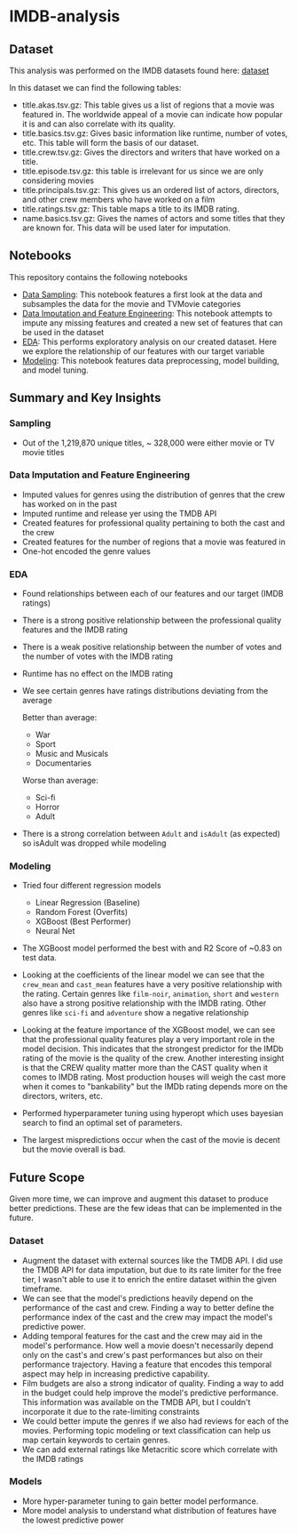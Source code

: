 # IMDB-analysis

## Dataset

This analysis was performed on the IMDB datasets found here: [dataset](https://www.imdb.com/interfaces/)

In this dataset we can find the following tables:

- title.akas.tsv.gz: This table gives us a list of regions that a movie was featured in. The worldwide appeal of a movie can indicate how popular it is and can also correlate with its quality.
- title.basics.tsv.gz: Gives basic information like runtime, number of votes, etc. This table will form the basis of our dataset.
- title.crew.tsv.gz: Gives the directors and writers that have worked on a title.
- title.episode.tsv.gz: this table is irrelevant for us since we are only considering movies
- title.principals.tsv.gz: This gives us an ordered list of actors, directors, and other crew members who have worked on a film
- title.ratings.tsv.gz: This table maps a title to its IMDB rating.
- name.basics.tsv.gz: Gives the names of actors and some titles that they are known for. This data will be used later for imputation.

## Notebooks

This repository contains the following notebooks

- [Data Sampling](Data%20Imputation%20and%20Feature%20Engineering.ipynb): This notebook features a first look at the data and subsamples the data for the movie and TVMovie categories
- [Data Imputation and Feature Engineering](Data%20Imputation%20and%20Feature%20Engineering.ipynb): This notebook attempts to impute any missing features and created a new set of features that can be used in the dataset
- [EDA](EDA.ipynb): This performs exploratory analysis on our created dataset. Here we explore the relationship of our features with our target variable 
- [Modeling](Modeling.ipynb): This notebook features data preprocessing, model building, and model tuning.

## Summary and Key Insights

### Sampling
- Out of the 1,219,870 unique titles, ~ 328,000 were either movie or TV movie titles

### Data Imputation and Feature Engineering

- Imputed values for genres using the distribution of genres that the crew has worked on in the past
- Imputed runtime and release yer using the TMDB API
- Created features for professional quality pertaining to both the cast and the crew 
- Created features for the number of regions that a movie was featured in
- One-hot encoded the genre values

### EDA

- Found relationships between each of our features and our target (IMDB ratings)
- There is a strong positive relationship between the professional quality features and the IMDB rating
- There is a weak positive relationship between the number of votes and the number of votes with the IMDB rating
- Runtime has no effect on the IMDB rating
- We see certain genres have ratings distributions deviating from the average
  
    Better than average:
    - War
    - Sport
    - Music and Musicals
    - Documentaries

    Worse than average:
    - Sci-fi
    - Horror
    - Adult
    
- There is a strong correlation between `Adult` and `isAdult` (as expected) so isAdult was dropped while modeling

### Modeling

- Tried four different regression models
    - Linear Regression (Baseline)
    - Random Forest (Overfits)
    - XGBoost (Best Performer)
    - Neural Net
    
- The XGBoost model performed the best with and R2 Score of ~0.83 on test data. 

- Looking at the coefficients of the linear model we can see that the `crew_mean` and `cast_mean` features have a very positive relationship with the rating. Certain genres like `film-noir`, `animation`, `short` and `western` also have a strong positive relationship with the IMDB rating. Other genres like `sci-fi` and `adventure` show a negative relationship

- Looking at the feature importance of the XGBoost model, we can see that the professional quality features play a very important role in the model decision. This indicates that the strongest predictor for the IMDb rating of the movie is the quality of the crew. Another interesting insight is that the CREW quality matter more than the CAST quality when it comes to IMDB rating. Most production houses will weigh the cast more when it comes to "bankability" but the IMDb rating depends more on the directors, writers, etc.

- Performed hyperparameter tuning using hyperopt which uses bayesian search to find an optimal set of parameters. 
- The largest mispredictions occur when the cast of the movie is decent but the movie overall is bad.



## Future Scope

Given more time, we can improve and augment this dataset to produce better predictions. These are the few ideas that can be implemented in the future.

### Dataset

- Augment the dataset with external sources like the TMDB API. I did use the TMDB API for data imputation, but due to its rate limiter for the free tier, I wasn't able to use it to enrich the entire dataset within the given timeframe.
- We can see that the model's predictions heavily depend on the performance of the cast and crew. Finding a way to better define the performance index of the cast and the crew may impact the model's predictive power.
- Adding temporal features for the cast and the crew may aid in the model's performance. How well a movie doesn't necessarily depend only on the cast's and crew's past performances but also on their performance trajectory. Having a feature that encodes this temporal aspect may help in increasing predictive capability.
- Film budgets are also a strong indicator of quality. Finding a way to add in the budget could help improve the model's predictive performance. This information was available on the TMDB API, but I couldn't incorporate it due to the rate-limiting constraints
- We could better impute the genres if we also had reviews for each of the movies. Performing topic modeling or text classification can help us map certain keywords to certain genres.
- We can add external ratings like Metacritic score which correlate with the IMDB ratings

### Models
- More hyper-parameter tuning to gain better model performance.
- More model analysis to understand what distribution of features have the lowest predictive power




